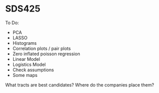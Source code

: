 # SDS425

To Do:
- PCA 
- LASSO
- Histograms
- Correlation plots / pair plots
- Zero inflated poisson regression
- Linear Model
- Logistics Model
- Check assumptions 
- Some maps 

What tracts are best candidates?
Where do the companies place them?

